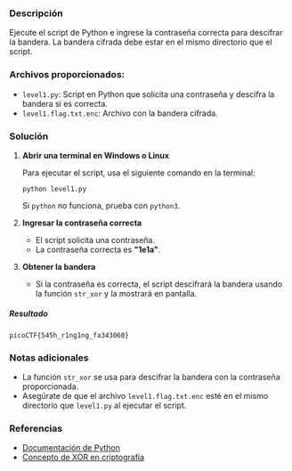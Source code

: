 ### Descripción

Ejecute el script de Python e ingrese la contraseña correcta para descifrar la bandera. La bandera cifrada debe estar en el mismo directorio que el script.

### Archivos proporcionados:

- `level1.py`: Script en Python que solicita una contraseña y descifra la bandera si es correcta.
- `level1.flag.txt.enc`: Archivo con la bandera cifrada.

### Solución

1. **Abrir una terminal en Windows o Linux**
    
    Para ejecutar el script, usa el siguiente comando en la terminal:
    
    `python level1.py`
    
    Si `python` no funciona, prueba con `python3`.
    
2. **Ingresar la contraseña correcta**
    
    - El script solicita una contraseña.
    - La contraseña correcta es **"1e1a"**.
3. **Obtener la bandera**
    
    - Si la contraseña es correcta, el script descifrará la bandera usando la función `str_xor` y la mostrará en pantalla.

##### Resultado
`picoCTF{545h_r1ng1ng_fa343060}`

### Notas adicionales

- La función `str_xor` se usa para descifrar la bandera con la contraseña proporcionada.
- Asegúrate de que el archivo `level1.flag.txt.enc` esté en el mismo directorio que `level1.py` al ejecutar el script.

### Referencias

- [Documentación de Python](https://docs.python.org/3/)
- [Concepto de XOR en criptografía](https://en.wikipedia.org/wiki/XOR_cipher)